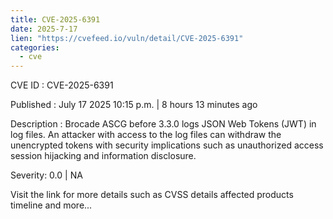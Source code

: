 ```yaml
--- 
title: CVE-2025-6391
date: 2025-7-17
lien: "https://cvefeed.io/vuln/detail/CVE-2025-6391"
categories:
  - cve
---
```


CVE ID : CVE-2025-6391

Published :  July 17
2025
10:15 p.m. | 8 hours
13 minutes ago

Description : Brocade ASCG before 3.3.0 logs JSON 
Web Tokens (JWT) in log files. An attacker with access to the log files 
 can withdraw the unencrypted tokens with security implications
such as
 unauthorized access
session hijacking
and information disclosure.

Severity: 0.0 | NA

Visit the link for more details
such as CVSS details
affected products
timeline
and more...
